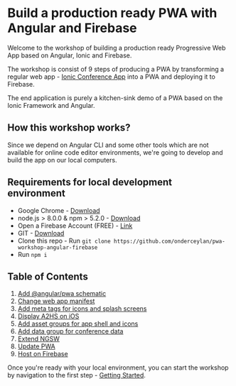 # Build a production ready PWA with Angular and Firebase

Welcome to the workshop of building a production ready Progressive Web App based on Angular, Ionic and Firebase.

The workshop is consist of 9 steps of producing a PWA by transforming a regular web app - [Ionic Conference App](https://github.com/ionic-team/ionic-conference-app/) into a PWA and deploying it to Firebase.

The end application is purely a kitchen-sink demo of a PWA based on the Ionic Framework and Angular.

## How this workshop works?

Since we depend on Angular CLI and some other tools which are not available for online code editor environments, we're going to develop and build the app on our local computers.

## Requirements for local development environment

- Google Chrome - [Download](https://www.google.com/chrome/)
- node.js > 8.0.0 & npm > 5.2.0 - [Download](https://nodejs.org/en/)
- Open a Firebase Account (FREE) - [Link](https://firebase.google.com/)
- GIT - [Download](https://git-scm.com/book/en/v2/Getting-Started-Installing-Git)
- Clone this repo - Run `git clone https://github.com/onderceylan/pwa-workshop-angular-firebase`
- Run `npm i`

## Table of Contents

1. [Add @angular/pwa schematic](https://github.com/onderceylan/pwa-workshop-angular-firebase/blob/step-1/README.md)
2. [Change web app manifest](https://github.com/onderceylan/pwa-workshop-angular-firebase/blob/step-2/README.md)
3. [Add meta tags for icons and splash screens](https://github.com/onderceylan/pwa-workshop-angular-firebase/blob/step-3/README.md)
4. [Display A2HS on iOS](https://github.com/onderceylan/pwa-workshop-angular-firebase/blob/step-4/README.md)
5. [Add asset groups for app shell and icons](https://github.com/onderceylan/pwa-workshop-angular-firebase/blob/step-5/README.md)
6. [Add data group for conference data](https://github.com/onderceylan/pwa-workshop-angular-firebase/blob/step-6/README.md)
7. [Extend NGSW](https://github.com/onderceylan/pwa-workshop-angular-firebase/blob/step-8/README.md)
8. [Update PWA](https://github.com/onderceylan/pwa-workshop-angular-firebase/blob/step-9/README.md)
9. [Host on Firebase](https://github.com/onderceylan/pwa-workshop-angular-firebase/blob/step-10/README.md)

Once you're ready with your local environment, you can start the workshop by navigation to the first step - [Getting Started](https://github.com/onderceylan/pwa-workshop-angular-firebase/blob/step-1/README.md).

